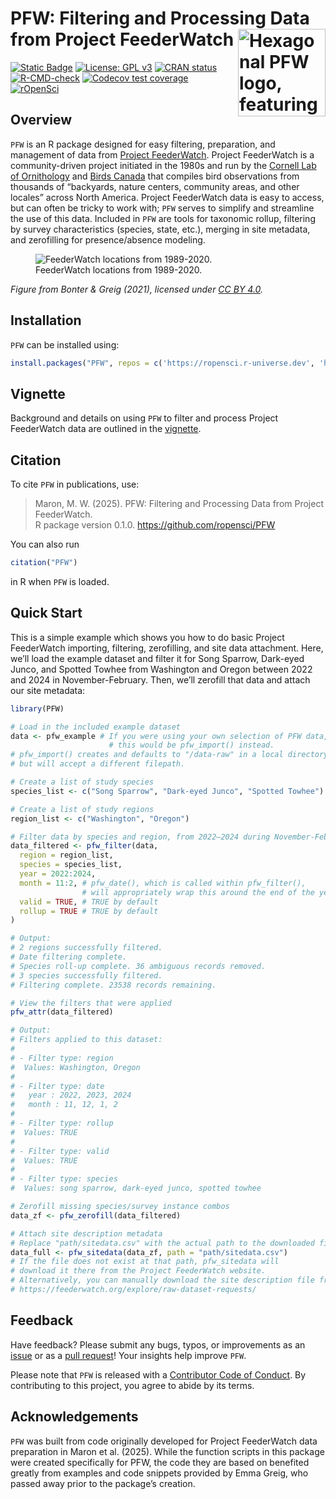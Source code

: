 
# PFW: Filtering and Processing Data from Project FeederWatch <img src="man/figures/logo.png" align="right" width=140 alt="Hexagonal PFW logo, featuring a Dark-eyed Junco with a seed in its beak."/>

<!-- badges: start -->

[![Static
Badge](https://www.repostatus.org/badges/latest/active.svg)](https://www.repostatus.org/#active)
[![License: GPL
v3](https://img.shields.io/badge/License-GPL%20v3-blue.svg)](http://www.gnu.org/licenses/gpl-3.0)
[![CRAN
status](https://www.r-pkg.org/badges/version/PFW)](https://CRAN.R-project.org/package=PFW)
[![R-CMD-check](https://github.com/ropensci/PFW/actions/workflows/R-CMD-check.yaml/badge.svg)](https://github.com/ropensci/PFW/actions/workflows/R-CMD-check.yaml)
[![Codecov test
coverage](https://codecov.io/gh/ropensci/PFW/graph/badge.svg)](https://app.codecov.io/gh/ropensci/PFW)
[![rOpenSci](https://badges.ropensci.org/698_status.svg)](https://github.com/ropensci/software-review/issues/698)
<!-- badges: end -->

## Overview

`PFW` is an R package designed for easy filtering, preparation, and
management of data from [Project FeederWatch](https://feederwatch.org/).
Project FeederWatch is a community-driven project initiated in the 1980s
and run by the [Cornell Lab of
Ornithology](https://www.birds.cornell.edu/home) and [Birds
Canada](https://www.birdscanada.org/) that compiles bird observations
from thousands of “backyards, nature centers, community areas, and other
locales” across North America. Project FeederWatch data is easy to
access, but can often be tricky to work with; `PFW` serves to simplify
and streamline the use of this data. Included in `PFW` are tools for
taxonomic rollup, filtering by survey characteristics (species, state,
etc.), merging in site metadata, and zerofilling for presence/absence
modeling.

<figure>
<img src="man/figures/feederwatch_map.jpg"
alt="FeederWatch locations from 1989-2020." />
<figcaption aria-hidden="true">FeederWatch locations from
1989-2020.</figcaption>
</figure>

*Figure from Bonter & Greig (2021), licensed under [CC BY
4.0](https://creativecommons.org/licenses/by/4.0/).*

## Installation

`PFW` can be installed using:

``` r
install.packages("PFW", repos = c('https://ropensci.r-universe.dev', 'https://cloud.r-project.org'))
```

## Vignette

Background and details on using `PFW` to filter and process Project
FeederWatch data are outlined in the
[vignette](https://ropensci.github.io/PFW/articles/PFW.html).

## Citation

To cite `PFW` in publications, use:

> Maron, M. W. (2025). PFW: Filtering and Processing Data from Project
> FeederWatch.  
> R package version 0.1.0. <https://github.com/ropensci/PFW>

You can also run

``` r
citation("PFW")
```

in R when `PFW` is loaded.

## Quick Start

This is a simple example which shows you how to do basic Project
FeederWatch importing, filtering, zerofilling, and site data attachment.
Here, we’ll load the example dataset and filter it for Song Sparrow,
Dark-eyed Junco, and Spotted Towhee from Washington and Oregon between
2022 and 2024 in November-February. Then, we’ll zerofill that data and
attach our site metadata:

``` r
library(PFW)

# Load in the included example dataset
data <- pfw_example # If you were using your own selection of PFW data, 
                      # this would be pfw_import() instead.
# pfw_import() creates and defaults to "/data-raw" in a local directory, 
# but will accept a different filepath.

# Create a list of study species
species_list <- c("Song Sparrow", "Dark-eyed Junco", "Spotted Towhee")

# Create a list of study regions
region_list <- c("Washington", "Oregon")

# Filter data by species and region, from 2022–2024 during November-February
data_filtered <- pfw_filter(data,
  region = region_list,
  species = species_list,
  year = 2022:2024,
  month = 11:2, # pfw_date(), which is called within pfw_filter(), 
                # will appropriately wrap this around the end of the year.
  valid = TRUE, # TRUE by default
  rollup = TRUE # TRUE by default
)

# Output:
# 2 regions successfully filtered.
# Date filtering complete.
# Species roll-up complete. 36 ambiguous records removed.
# 3 species successfully filtered.
# Filtering complete. 23538 records remaining.

# View the filters that were applied
pfw_attr(data_filtered)

# Output:
# Filters applied to this dataset:
#
# - Filter type: region 
#  Values: Washington, Oregon 
#
# - Filter type: date 
#   year : 2022, 2023, 2024 
#   month : 11, 12, 1, 2 
#
# - Filter type: rollup 
#  Values: TRUE 
#
# - Filter type: valid 
#  Values: TRUE 
#
# - Filter type: species 
#  Values: song sparrow, dark-eyed junco, spotted towhee 

# Zerofill missing species/survey instance combos
data_zf <- pfw_zerofill(data_filtered)

# Attach site description metadata
# Replace "path/sitedata.csv" with the actual path to the downloaded file
data_full <- pfw_sitedata(data_zf, path = "path/sitedata.csv")
# If the file does not exist at that path, pfw_sitedata will
# download it there from the Project FeederWatch website.
# Alternatively, you can manually download the site description file from:
# https://feederwatch.org/explore/raw-dataset-requests/
```

## Feedback

Have feedback? Please submit any bugs, typos, or improvements as an
[issue](https://github.com/ropensci/PFW/issues) or as a [pull
request](https://github.com/ropensci/PFW/pulls)! Your insights help
improve `PFW`.

Please note that `PFW` is released with a [Contributor Code of
Conduct](https://ropensci.github.io/PFW/CODE_OF_CONDUCT.html). By
contributing to this project, you agree to abide by its terms.

## Acknowledgements

`PFW` was built from code originally developed for Project FeederWatch
data preparation in Maron et al. (2025). While the function scripts in
this package were created specifically for PFW, the code they are based
on benefited greatly from examples and code snippets provided by Emma
Greig, who passed away prior to the package’s creation.
